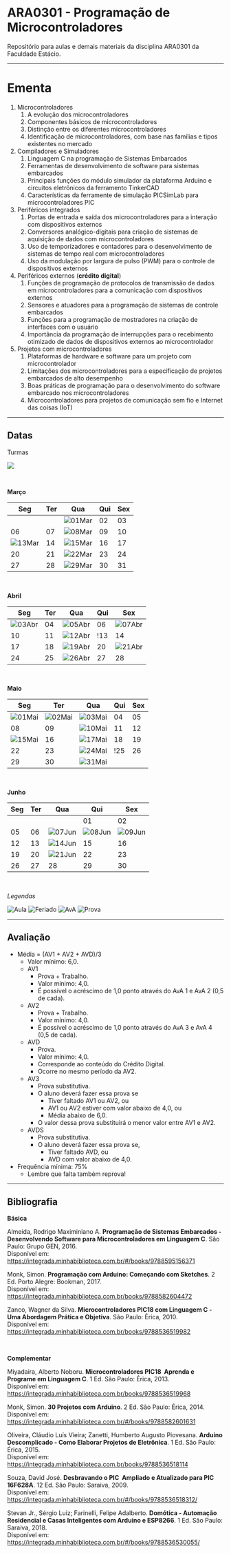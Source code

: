 # **ARA0301 - Programação de Microcontroladores**

Repositório para aulas e demais materiais da disciplina ARA0301 da Faculdade Estácio.

-----

# **Ementa**

1. Microcontroladores
   1. A evolução dos microcontroladores
   2. Componentes básicos de microcontroladores
   3. Distinção entre os diferentes microcontroladores
   4. Identificação de microcontroladores, com base nas famílias e tipos existentes no mercado
2. Compiladores e Simuladores
   1. Linguagem C na programação de Sistemas Embarcados
   2. Ferramentas de desenvolvimento de software para sistemas embarcados
   3. Principais funções do módulo simulador da plataforma Arduino e circuitos eletrônicos da ferramento TinkerCAD
   4. Características da ferramente de simulação PICSimLab para microcontroladores PIC
3. Periféricos integrados
   1. Portas de entrada e saída dos microcontroladores para a interação com dispositivos externos
   2. Conversores analógico-digitais para criação de sistemas de aquisição de dados com microcontroladores
   3. Uso de temporizadores e contadores para o desenvolvimento de sistemas de tempo real com microcontroladores
   4. Uso da modulação por largura de pulso (PWM) para o controle de dispositivos externos
4. Periféricos externos (**crédito digital**)
   1. Funções de programação de protocolos de transmissão de dados em microcontroladores para a comunicação com dispositivos externos
   2. Sensores e atuadores para a programação de sistemas de controle embarcados
   3. Funções para a programação de mostradores na criação de interfaces com o usuário
   4. Importância da programação de interrupções para o recebimento otimizado de dados de dispositivos externos ao microcontrolador
5. Projetos com microcontroladores
   1. Plataformas de hardware e software para um projeto com microcontrolador
   2. Limitações dos microcontroladores para a especificação de projetos embarcados de alto desempenho
   3. Boas práticas de programação para o desenvolvimento do software embarcado nos microcontroladores
   4. Microcontroladores para projetos de comunicação sem fio e Internet das coisas (IoT)

-----

## **Datas**

Turmas

![](https://img.shields.io/badge/Quarta-1002-lightgrey)

<br />

**Março**

| Seg | Ter | Qua | Qui | Sex |
|---|---|---|---|---|
|    |    | ![01Mar](https://placehold.co/25/limegreen/white?text=01) | 02 | 03 |
| 06 | 07 | ![08Mar](https://placehold.co/25/limegreen/white?text=08) | 09 | 10 |
| ![13Mar](https://placehold.co/25/orange/white?text=13) | 14 | ![15Mar](https://placehold.co/25/limegreen/white?text=15) | 16 | 17 |
| 20 | 21 | ![22Mar](https://placehold.co/25/limegreen/white?text=22) | 23 | 24 |
| 27 | 28 | ![29Mar](https://placehold.co/25/limegreen/white?text=29) | 30 | 31 |

<br />

**Abril**

| Seg | Ter | Qua | Qui | Sex |
|---|---|---|---|---|
| ![03Abr](https://placehold.co/25/orange/white?text=03) | 04 | ![05Abr](https://placehold.co/25/limegreen/white?text=05) | 06 | ![07Abr](https://placehold.co/25/cornflowerblue/white?text=07) |
| 10 | 11 | ![12Abr](https://placehold.co/25/limegreen/white?text=12) | !13 | 14 |
| 17 | 18 | ![19Abr](https://placehold.co/25/limegreen/white?text=19) | 20 | ![21Abr](https://placehold.co/25/cornflowerblue/white?text=21) |
| 24 | 25 | ![26Abr](https://placehold.co/25/red/white?text=26) | 27 | 28 |

<br />

**Maio**

| Seg | Ter | Qua | Qui | Sex |
|---|---|---|---|---|
| ![01Mai](https://placehold.co/25/cornflowerblue/white?text=01) | ![02Mai](https://placehold.co/25/orange/white?text=02) | ![03Mai](https://placehold.co/25/limegreen/white?text=03)  | 04 | 05 |
| 08 | 09 | ![10Mai](https://placehold.co/25/limegreen/white?text=10) | 11 | 12 | 
| ![15Mai](https://placehold.co/25/orange/white?text=15) | 16 | ![17Mai](https://placehold.co/25/limegreen/white?text=17) | 18 | 19 |
| 22 | 23 | ![24Mai](https://placehold.co/25/limegreen/white?text=24) | !25 | 26 |
| 29 | 30 | ![31Mai](https://placehold.co/25/limegreen/white?text=31) |    |    |

<br />

**Junho**

| Seg | Ter | Qua | Qui | Sex |
|---|---|---|---|---|
|    |    |    | 01 | 02 |
| 05 | 06 | ![07Jun](https://placehold.co/25/red/white?text=07) | ![08Jun](https://placehold.co/25/cornflowerblue/white?text=21) | ![09Jun](https://placehold.co/25/cornflowerblue/white?text=09) |
| 12 | 13 | ![14Jun](https://placehold.co/25/limegreen/white?text=14) | 15 | 16 |
| 19 | 20 | ![21Jun](https://placehold.co/25/red/white?text=21) | 22 | 23 |
| 26 | 27 | 28 | 29 | 30 |

<br />

*Legendas*

![Aula](https://img.shields.io/badge/-Aula-limegreen?style=for-the-badge)
![Feriado](https://img.shields.io/badge/-Feriado-cornflowerblue?style=for-the-badge)
![AvA](https://img.shields.io/badge/-Avaliando_o_Aprendizado-orange?style=for-the-badge)
![Prova](https://img.shields.io/badge/-Prova-red?style=for-the-badge)

-----

## **Avaliação**

* Média = (AV1 + AV2 + AVD)/3
  * Valor mínimo: 6,0.
  * AV1
    * Prova + Trabalho.
    * Valor mínimo: 4,0.
    * É possível o acréscimo de 1,0 ponto através do AvA 1 e AvA 2 (0,5 de cada).
  * AV2
    * Prova + Trabalho.
    * Valor mínimo: 4,0.
    * É possível o acréscimo de 1,0 ponto através do AvA 3 e AvA 4 (0,5 de cada).
  * AVD
    * Prova.
    * Valor mínimo: 4,0.
    * Corresponde ao conteúdo do Crédito Digital.
    * Ocorre no mesmo período da AV2.
  * AV3
    * Prova substitutiva.
    * O aluno deverá fazer essa prova se
      * Tiver faltado AV1 ou AV2, ou
      * AV1 ou AV2 estiver com valor abaixo de 4,0, ou
      * Média abaixo de 6,0.
    * O valor dessa prova substituirá o menor valor entre AV1 e AV2.
  * AVDS
    * Prova substitutiva.
    * O aluno deverá fazer essa prova se,
      * Tiver faltado AVD, ou
      * AVD com valor abaixo de 4,0.
* Frequência mínima: 75%
  * Lembre que falta também reprova!

-----

## **Bibliografia**

**Básica**

Almeida, Rodrigo Maximiniano A. **Programação de Sistemas Embarcados ­ Desenvolvendo Software para Microcontroladores em Linguagem C**. São Paulo: Grupo GEN, 2016. <br>
Disponível em: https://integrada.minhabiblioteca.com.br/#/books/9788595156371

Monk, Simon. **Programação com Arduino: Começando com Sketches**. 2 Ed. Porto Alegre: Bookman, 2017. <br>
Disponível em: https://integrada.minhabiblioteca.com.br/books/9788582604472

Zanco, Wagner da Silva. **Microcontroladores PIC18 com Linguagem C ­ Uma Abordagem Prática e Objetiva**. São Paulo: Érica, 2010. <br>
Disponível em: https://integrada.minhabiblioteca.com.br/books/9788536519982

<br />

**Complementar**

Miyadaira, Alberto Noboru. **Microcontroladores PIC18 ­ Aprenda e Programe em Linguagem C**. 1 Ed. São Paulo: Érica, 2013. <br>
Disponível em: https://integrada.minhabiblioteca.com.br/books/9788536519968

Monk, Simon. **30 Projetos com Arduino**. 2 Ed. São Paulo: Érica, 2014. <br>
Disponível em: https://integrada.minhabiblioteca.com.br/#/books/9788582601631

Oliveira, Cláudio Luís Vieira; Zanetti, Humberto Augusto Piovesana. **Arduino Descomplicado - Como Elaborar Projetos de Eletrônica**. 1 Ed. São Paulo: Érica, 2015. <br>
Disponível em: https://integrada.minhabiblioteca.com.br/books/9788536518114

Souza, David José. **Desbravando o PIC ­ Ampliado e Atualizado para PIC 16F628A**. 12 Ed. São Paulo: Saraiva, 2009. <br>
Disponível em: https://integrada.minhabiblioteca.com.br/#/books/9788536518312/

Stevan Jr., Sérgio Luiz; Farinelli, Felipe Adalberto. **Domótica ­- Automação Residencial e Casas Inteligentes com Arduino e ESP8266**. 1 Ed. São Paulo: Saraiva, 2018. <br>
Disponível em: https://integrada.minhabiblioteca.com.br/#/books/9788536530055/